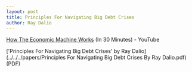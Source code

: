```yaml
---
layout: post
title: Principles For Navigating Big Debt Crises
author: Ray Dalio
---
```


[How The Economic Machine Works](https://www.youtube.com/watch?v=PHe0bXAIuk0) (In 30 Minutes) - YouTube  

['Principles For Navigating Big Debt Crises' by Ray Dalio](../../../papers/Principles For Navigating Big Debt Crises By Ray Dalio.pdf) (PDF)  